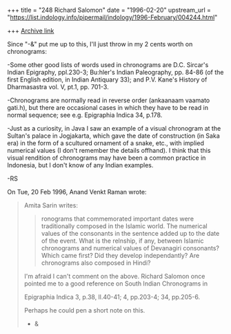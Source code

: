 +++
title = "248 Richard Salomon"
date = "1996-02-20"
upstream_url = "https://list.indology.info/pipermail/indology/1996-February/004244.html"

+++
[Archive link](https://list.indology.info/pipermail/indology/1996-February/004244.html)

Since "-&" put me up to this, I'll just throw in my 2 cents worth on 
chronograms:

-Some other good lists of words used in chronograms are D.C. Sircar's 
Indian Epigraphy, ppl.230-3; Bu:hler's Indian Paleography, pp. 84-86 
(of the first English edition, in Indian Antiquary 33); and P.V. Kane's 
History of Dharmasastra vol. V, pt.1, pp. 701-3.

-Chronograms are normally read in reverse order (ankaanaam vaamato 
gati.h), but there are occasional cases in which they have to be read in 
normal sequence; see e.g. Epigraphia Indica 34, p.178.

-Just as a curiosity, in Java I saw an example of a visual chronogram at 
the Sultan's palace in Jogjakarta, which gave the date of construction 
(in Saka era) in the form of a scultured ornament of a snake, etc., with 
implied numerical values (I don't remember the details offhand).  I think 
that this visual rendition of chronograms may have been a common practice in 
Indonesia, but I don't know of any Indian examples.

-RS


On Tue, 20 Feb 1996, Anand Venkt Raman wrote:

> Amita Sarin writes:
> 
> >ronograms that commemorated important dates were traditionally composed in
> >the Islamic world.  The numerical values of the consonants in the sentence
> >added up to the date of the event.
> >What is the relnship, if any, between Islamic chronograms and numerical
> >values of Devanagiri consonants?  Which came first?  Did they develop
> >independantly?  Are chronograms also composed in Hindi?
> 
> I'm afraid I can't comment on the above.  Richard Salomon once pointed
> me to a good reference on South Indian Chronograms in
> 
> Epigraphia Indica 3, p.38, ll.40-41; 4, pp.203-4; 34, pp.205-6.
> 
> Perhaps he could pen a short note on this.
> 
> - &
> 
> 




